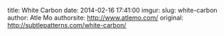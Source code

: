 title: White Carbon
date:  2014-02-16 17:41:00
imgur:
slug: white-carbon
author: Atle Mo
authorsite: http://www.atlemo.com/
original: http://subtlepatterns.com/white-carbon/
